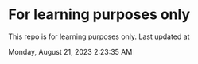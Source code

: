 # For learning purposes only
This repo is for learning purposes only.
Last updated at

Monday, August 21, 2023 2:23:35 AM

